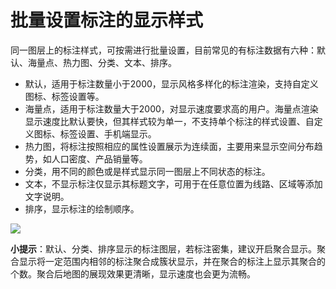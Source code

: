 # 批量设置标注的显示样式

同一图层上的标注样式，可按需进行批量设置，目前常见的有标注数据有六种：默认、海量点、热力图、分类、文本、排序。

- 默认，适用于标注数量小于2000，显示风格多样化的标注渲染，支持自定义图标、标签设置等。
- 海量点，适用于标注数量大于2000，对显示速度要求高的用户。海量点渲染显示速度比默认要快，但其样式较为单一，不支持单个标注的样式设置、自定义图标、标签设置、手机端显示。
- 热力图，将标注按照相应的属性设置展示为连续面，主要用来显示空间分布趋势，如人口密度、产品销量等。
- 分类，用不同的颜色或是样式显示同一图层上不同状态的标注。
- 文本，不显示标注仅显示其标题文字，可用于在任意位置为线路、区域等添加文字说明。
- 排序，显示标注的绘制顺序。 

![](https://pic.dituwuyou.com/map%2Fpicture%2Fmark-layer-all.png)

**小提示**：默认、分类、排序显示的标注图层，若标注密集，建议开启聚合显示。聚合显示将一定范围内相邻的标注聚合成簇状显示，并在聚合的标注上显示其聚合的个数。聚合后地图的展现效果更清晰，显示速度也会更为流畅。  








